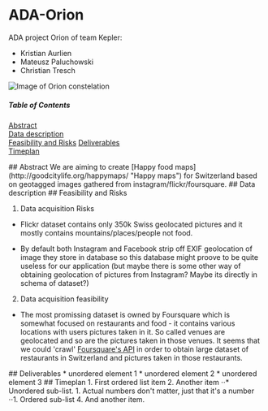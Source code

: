 # ADA-Orion
ADA project Orion of team Kepler:
* Kristian Aurlien
* Mateusz Paluchowski
* Christian Tresch

![Image of Orion constelation](http://www.richardgottardo.com/wp-content/uploads/2012/05/orion.jpg)

##### Table of Contents  
[Abstract](#Abstract)  
[Data description](#Data_description)  
[Feasibility and Risks](#Feasibility)
[Deliverables](#Deliverables)  
[Timeplan](#Timeplan)  

<a name="Abstract"/>
## Abstract
We are aiming to create [Happy food maps](http://goodcitylife.org/happymaps/ "Happy maps") for Switzerland based on geotagged images gathered from instagram/flickr/foursquare.  

<a name="Data_description"/>
## Data description

<a name="Feasibility"/>
## Feasibility and Risks

1. Data acquisition Risks

+ Flickr dataset contains only 350k Swiss geolocated pictures and it mostly contains mountains/places/people not food.
	
+ By default both Instagram and Facebook strip off EXIF geolocation of image they store in database so this database might proove to be quite useless for our application (but maybe there is some other way of obtaining geolocation of pictures from Instagram? Maybe its directly in schema of dataset?) 
 
2. Data acquisition feasibility
 
+ The most promissing dataset is owned by Foursquare which is somewhat focused on restaurants and food - it contains various locations with users pictures taken in it. So called venues are geolocated and so are the pictures taken in those venues. It seems that we could 'crawl' [Foursquare's API](https://developer.foursquare.com/docs/venues/search "Foursquare's API") in order to obtain large dataset of restaurants in Switzerland and pictures taken in those restaurants.

<a name="Deliverables"/>
## Deliverables
* unordered element 1
* unordered element 2
* unordered element 3

<a name="Timeplan"/>
## Timeplan
1. First ordered list item
2. Another item
⋅⋅* Unordered sub-list. 
1. Actual numbers don't matter, just that it's a number
⋅⋅1. Ordered sub-list
4. And another item.
